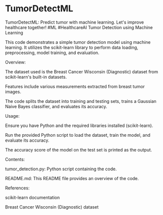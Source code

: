 # TumorDetectML
TumorDetectML: Predict tumor with machine learning. Let's improve healthcare together! #ML #HealthcareAI
Tumor Detection using Machine Learning 

This code demonstrates a simple tumor detection model using machine learning. It utilizes the scikit-learn library to perform data loading, preprocessing, model training, and evaluation. 

Overview:

The dataset used is the Breast Cancer Wisconsin (Diagnostic) dataset from scikit-learn's built-in datasets. 

Features include various measurements extracted from breast tumor images. 

The code splits the dataset into training and testing sets, trains a Gaussian Naive Bayes classifier, and evaluates its accuracy. 

Usage:

Ensure you have Python and the required libraries installed (scikit-learn). 

Run the provided Python script to load the dataset, train the model, and evaluate its accuracy. 

The accuracy score of the model on the test set is printed as the output. 

Contents: 

tumor_detection.py: Python script containing the code. 

README.md: This README file provides an overview of the code. 

References: 

scikit-learn documentation 

Breast Cancer Wisconsin (Diagnostic) dataset 


 


 
